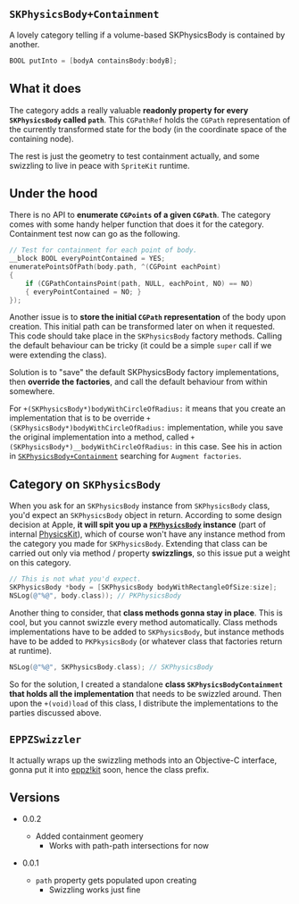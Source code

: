 `SKPhysicsBody+Containment`
---------------------------


A lovely category telling if a volume-based SKPhysicsBody is contained by another.


```Objective-C
BOOL putInto = [bodyA containsBody:bodyB];
```

What it does
------------

The category adds a really valuable **readonly property for every `SKPhysicsBody` called `path`**.
This `CGPathRef` holds the `CGPath` representation of the currently transformed state for the
body (in the coordinate space of the containing node).

The rest is just the geometry to test containment actually, and some swizzling to live in peace
with `SpriteKit` runtime.


Under the hood
--------------

There is no API to **enumerate `CGPoints` of a given `CGPath`**. The category comes with some handy
helper function that does it for the category. Containment test now can go as the following.

```Objective-C
// Test for containment for each point of body.
__block BOOL everyPointContained = YES;
enumeratePointsOfPath(body.path, ^(CGPoint eachPoint)
{
    if (CGPathContainsPoint(path, NULL, eachPoint, NO) == NO)
    { everyPointContained = NO; }
});
```

Another issue is to **store the initial `CGPath` representation** of the body upon creation. This initial
path can be transformed later on when it requested. This code should take place in the `SKPhysicsBody`
factory methods. Calling the default behaviour can be tricky (it could be a simple `super` call if we were
extending the class).

Solution is to "save" the default SKPhysicsBody factory implementations, then **override the factories**,
and call the default behaviour from within somewhere.

For `+(SKPhysicsBody*)bodyWithCircleOfRadius:` it means that you create an implementation that is to
be override `+(SKPhysicsBody*)bodyWithCircleOfRadius:` implementation, while you save the original
implementation into a method, called `+(SKPhysicsBody*)__bodyWithCircleOfRadius:` in this case. See 
his in action in [`SKPhysicsBody+Containment`][3] searching for `Augment factories`.


Category on `SKPhysicsBody`
---------------------------

When you ask for an `SKPhysicsBody` instance from `SKPhysicsBody` class, you'd expect an
`SKPhysicsBody` object in return. According to some design decision at Apple, **it will spit you
up a [`PKPhysicsBody`][1] instance** (part of internal [PhysicsKit][2]), which of course won't have
any instance method from the category you made for `SKPhysicsBody`. Extending that class can be
carried out only via method / property **swizzlings**, so this issue put a weight on this category.

```Objective-C
// This is not what you'd expect.
SKPhysicsBody *body = [SKPhysicsBody bodyWithRectangleOfSize:size];
NSLog(@"%@", body.class)); // PKPhysicsBody
```

Another thing to consider, that **class methods gonna stay in place**. This is cool, but you cannot
swizzle every method automatically. Class methods implementations have to be added to `SKPhysicsBody`,
but instance methods have to be added to `PKPkysicsBody` (or whatever class that factories return at
runtime).

```Objective-C
NSLog(@"%@", SKPhysicsBody.class); // SKPhysicsBody
```

So for the solution, I created a standalone **class `SKPhysicsBodyContainment` that holds all the
implementation** that needs to be swizzled around. Then upon the `+(void)load` of this class, I distribute
the implementations to the parties discussed above.


`EPPZSwizzler`
--------------

It actually wraps up the swizzling methods into an Objective-C interface, gonna put it into [eppz!kit][4]
soon, hence the class prefix.


Versions
---

* 0.0.2

    + Added containment geomery
        + Works with path-path intersections for now

* 0.0.1

    + `path` property gets populated upon creating
        + Swizzling works just fine
        
  [1]: https://github.com/JaviSoto/iOS7-Runtime-Headers/blob/master/PrivateFrameworks/PhysicsKit.framework/PKPhysicsBody.h
  [2]: https://github.com/EthanArbuckle/IOS-7-Headers/tree/master/PrivateFrameworks/PhysicsKit.framework
  [3]: https://github.com/eppz/labs-physicsBody/blob/master/PhysicsBody/SKPhysicsBody%2BContainment.m
  [4]: https://github.com/eppz/eppz-kit

